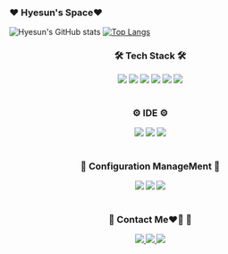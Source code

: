 ### ❤ Hyesun's Space❤
<!--
**hyesun9901/hyesun9901** is a ✨ _special_ ✨ repository because its `README.md` (this file) appears on your GitHub profile.

Here are some ideas to get you started:
- 🔭 I’m currently working on ...
- 🌱 I’m currently learning ...
- 👯 I’m looking to collaborate on ...
- 🤔 I’m looking for help with ...
- 💬 Ask me about ...
- 📫 How to reach me: ...
- 😄 Pronouns: ...
- ⚡ Fun fact: .｡ ｡ ｡ㅎㅎㅜㅜ

-->
![Hyesun's GitHub stats](https://github-readme-stats.vercel.app/api?username=hyesun9901&show_icons=true&theme=radical)
[![Top Langs](https://github-readme-stats.vercel.app/api/top-langs/?username=hyesun9901)](https://github.com/anuraghazra/github-readme-stats)
<h3 align="center"><b>🛠 Tech Stack 🛠</b></h3>
<div align="center">
  <img src="https://img.shields.io/badge/Java-007396?style=flat&logo=Java&logoColor=white" />
  <img src="https://img.shields.io/badge/c++-00599C?style=flat&logo=c%2B%2B&logoColor=white"/> 
  <img src="https://img.shields.io/badge/HTML5-E34F26?style=flat&logo=HTML5&logoColor=white"/>
  <img src="https://img.shields.io/badge/CSS3-1572B6?style=flat&logo=CSS3&logoColor=white"/>
  <img src="https://img.shields.io/badge/JavaScript-F7DF1E?style=flat&logo=JavaScript&logoColor=white"/>
  <img src="https://img.shields.io/badge/Objective C-000000?style=flat&logo=Apple&logoColor=white"/>
</div>
</br>
<h3 align="center"><b>⚙ IDE ⚙</b></h3>
<div align="center">
  <img src="https://img.shields.io/badge/Android-3DDC84?style=flat&logo=Android&logoColor=white"/>
  <img src="https://img.shields.io/badge/Xcode-147EFB?style=flat&logo=Xcode&logoColor=white"/>
  <img src="https://img.shields.io/badge/cplusplus-#00599C?style=flat&logo=Visual Studio&logoColor=white"/>
</div>
</br>
<h3 align="center"><b>📃 Configuration ManageMent 📃<b></h3>
<div align="center">
  <img src="https://img.shields.io/badge/confluence-#172B4D?style=flat&logo=confluence&logoColor=white"/>
  <img src="https://img.shields.io/badge/jira-#0052CC?style=flat&logo=jira&logoColor=white"/>
  <img src="https://img.shields.io/badge/Git-F05032?style=flat&logo=Git&logoColor=white"/>
</div>
</br>
<h3 align="center"><b>👤 Contact Me❤️‍🔥 👤<b></h3>
<div align="center">
  <a href ="https://www.linkedin.com/in/%ED%98%9C%EC%84%A0-%EC%A0%95-20733224a">
    <img src="https://img.shields.io/badge/LinkedIn-0A66C2?style=flat&logo=LinkedIn&logoColor=white"/>
  </a>
  <a href="https://mail.google.com/mail/?view=cm&amp;fs=1&amp;to=hyesun9901@gmail.com" target="_blank">
    <img src="https://img.shields.io/badge/Gmail-EA4335?style=flat&logo=Gmail&logoColor=white"/>
  </a>
  <a href="https://sunny-develop.tistory.com/" target="_blank">
    <img src="https://img.shields.io/badge/hyesun_develop_Tistory-000000?style=flat&logo=Tistory&logoColor=white"/>
  </a>
</div>
